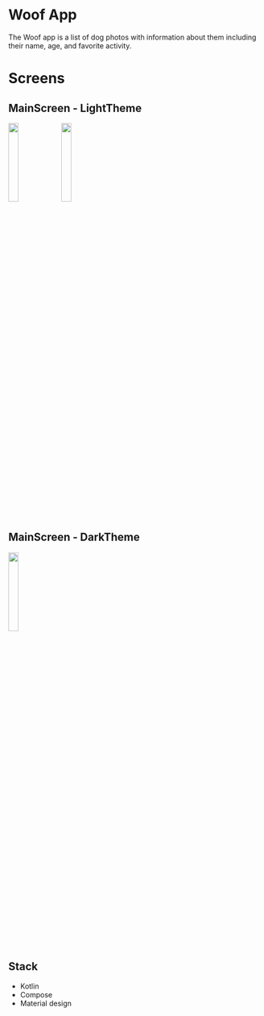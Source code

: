 Woof App
==================================

The Woof app is a list of dog photos with information about them including their name,
age, and favorite activity.

# Screens

## MainScreen - LightTheme

 <img src="https://user-images.githubusercontent.com/98952360/206914765-cf91e557-6576-4f65-88cb-6d8cf15c2955.jpg" width=20% height=20%> <img src="https://user-images.githubusercontent.com/98952360/206914770-5d8b0bbb-678c-43d9-827e-20216a9d1c12.jpg" width=20% height=20%> 

## MainScreen - DarkTheme

<img src="https://user-images.githubusercontent.com/98952360/206914811-4e96d44c-b666-41b3-9bac-d7b848158030.jpg" width=20% height=20%>

## Stack

+ Kotlin
+ Compose
+ Material design
